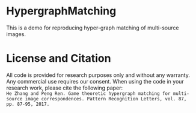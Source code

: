 # HypergraphMatching
This is a demo for reproducing hyper-graph matching of multi-source images.

# License and Citation
All code is provided for research purposes only and without any warranty. Any commercial use requires our consent. When using the code in your research work, please cite the following paper: <br>
`He Zhang and Peng Ren. Game theoretic hypergraph matching for multi-source image correspondences. Pattern Recognition Letters, vol. 87, pp. 87-95, 2017.`
